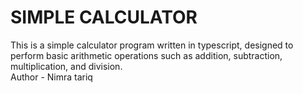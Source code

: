 # SIMPLE CALCULATOR
This is a simple calculator program written in typescript, designed to perform basic arithmetic operations such as addition, subtraction, multiplication, and division.
<br>
Author - Nimra tariq
